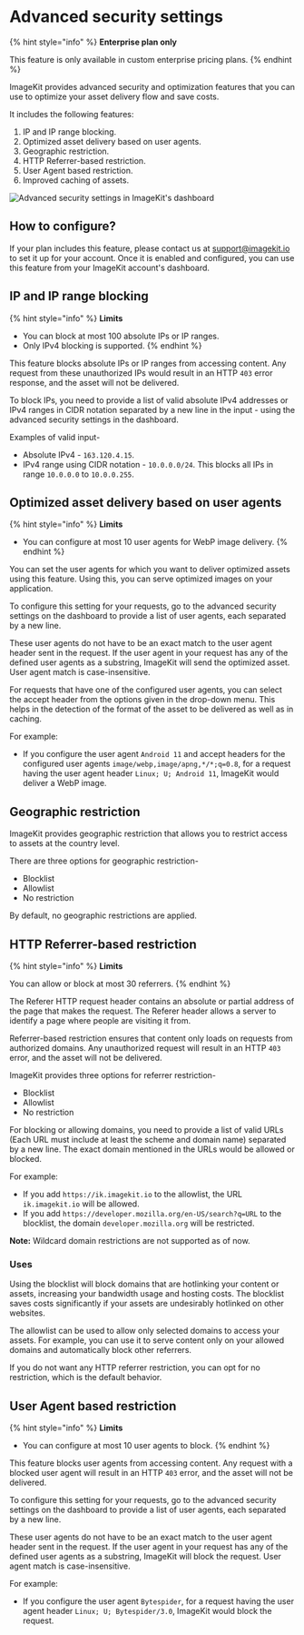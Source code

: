 # Advanced security settings

{% hint style="info" %}
**Enterprise plan only**

This feature is only available in custom enterprise pricing plans.
{% endhint %}

ImageKit provides advanced security and optimization features that you can use to optimize your asset delivery flow and save costs.

It includes the following features:
1. IP and IP range blocking.
2. Optimized asset delivery based on user agents.
3. Geographic restriction.
4. HTTP Referrer-based restriction.
5. User Agent based restriction.
6. Improved caching of assets.


![Advanced security settings in ImageKit's dashboard](<../.gitbook/assets/advanced-security-settings.png>)

## How to configure?

If your plan includes this feature, please contact us at support@imagekit.io to set it up for your account. Once it is enabled and configured, you can use this feature from your ImageKit account's dashboard.

## IP and IP range blocking

{% hint style="info" %}
**Limits**
- You can block at most 100 absolute IPs or IP ranges.
- Only IPv4 blocking is supported.
{% endhint %}

This feature blocks absolute IPs or IP ranges from accessing content. Any request from these unauthorized IPs would result in an HTTP `403` error response, and the asset will not be delivered.

To block IPs, you need to provide a list of valid absolute IPv4 addresses or IPv4 ranges in CIDR notation separated by a new line in the input - using the advanced security settings in the dashboard.

Examples of valid input- 
- Absolute IPv4 - `163.120.4.15`.
- IPv4 range using CIDR notation - `10.0.0.0/24`. This blocks all IPs in range `10.0.0.0` to `10.0.0.255`.

## Optimized asset delivery based on user agents

{% hint style="info" %}
**Limits**
- You can configure at most 10 user agents for WebP image delivery.
{% endhint %}

You can set the user agents for which you want to deliver optimized assets using this feature. Using this, you can serve optimized images on your application.

To configure this setting for your requests, go to the advanced security settings on the dashboard to provide a list of user agents, each separated by a new line.

These user agents do not have to be an exact match to the user agent header sent in the request. If the user agent in your request has any of the defined user agents as a substring, ImageKit will send the optimized asset. User agent match is case-insensitive.

For requests that have one of the configured user agents, you can select the accept header from the options given in the drop-down menu. This helps in the detection of the format of the asset to be delivered as well as in caching.

For example:
- If you configure the user agent `Android 11` and accept headers for the configured user agents `image/webp,image/apng,*/*;q=0.8`, for a request having the user agent header `Linux; U; Android 11`, ImageKit would deliver a WebP image.

## Geographic restriction

ImageKit provides geographic restriction that allows you to restrict access to assets at the country level.

There are three options for geographic restriction-

- Blocklist
- Allowlist
- No restriction

By default, no geographic restrictions are applied.

## HTTP Referrer-based restriction

{% hint style="info" %}
**Limits**

You can allow or block at most 30 referrers.
{% endhint %}

The Referer HTTP request header contains an absolute or partial address of the page that makes the request. The Referer header allows a server to identify a page where people are visiting it from.

Referrer-based restriction ensures that content only loads on requests from authorized domains. Any unauthorized request will result in an HTTP `403` error, and the asset will not be delivered.

ImageKit provides three options for referrer restriction-

- Blocklist 
- Allowlist
- No restriction

For blocking or allowing domains, you need to provide a list of valid URLs (Each URL must include at least the scheme and domain name) separated by a new line. The exact domain mentioned in the URLs would be allowed or blocked.

For example:
- If you add `https://ik.imagekit.io` to the allowlist, the URL `ik.imagekit.io` will be allowed.
- If you add `https://developer.mozilla.org/en-US/search?q=URL` to the blocklist, the domain `developer.mozilla.org` will be restricted.

**Note:** Wildcard domain restrictions are not supported as of now.

### Uses
Using the blocklist will block domains that are hotlinking your content or assets, increasing your bandwidth usage and hosting costs. The blocklist saves costs significantly if your assets are undesirably hotlinked on other websites.

The allowlist can be used to allow only selected domains to access your assets. For example, you can use it to serve content only on your allowed domains and automatically block other referrers.

If you do not want any HTTP referrer restriction, you can opt for no restriction, which is the default behavior.

## User Agent based restriction

{% hint style="info" %}
**Limits**
- You can configure at most 10 user agents to block.
{% endhint %}

This feature blocks user agents from accessing content. Any request with a blocked user agent will result in an HTTP `403` error, and the asset will not be delivered.

To configure this setting for your requests, go to the advanced security settings on the dashboard to provide a list of user agents, each separated by a new line.

These user agents do not have to be an exact match to the user agent header sent in the request. If the user agent in your request has any of the defined user agents as a substring, ImageKit will block the request. User agent match is case-insensitive.

For example:
- If you configure the user agent `Bytespider`, for a request having the user agent header `Linux; U; Bytespider/3.0`, ImageKit would block the request.
